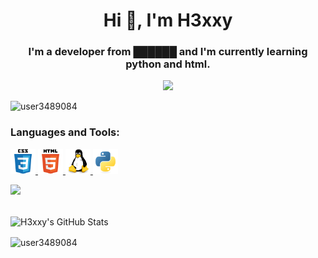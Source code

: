 <h1 align="center">Hi 👋, I'm H3xxy</h1>
<h3 align="center">I'm a developer from ██████ and I'm currently learning python and html.</h3>

<p align="center">
  <a href="https://github.com/DenverCoder1/readme-typing-svg"><img src="https://readme-typing-svg.herokuapp.com?font=Time+New+Roman&color=cyan&size=25&center=true&vCenter=true&width=600&height=100&lines=H3xxy;++;Self-taught+Python-Developer;Computer+Science+Lover;CyberSec+Learner;Active+Learner/Researcher;Love+to+learn+new+stuff.<3"></a>
</p>

<p align="left"> <img src="https://komarev.com/ghpvc/?username=user3489084&label=Profile%20views&color=0e75b6&style=flat" alt="user3489084" /> </p>

<h3 align="left">Languages and Tools:</h3>
<p align="left"> <a href="https://www.w3schools.com/css/" target="_blank" rel="noreferrer"> <img src="https://raw.githubusercontent.com/devicons/devicon/master/icons/css3/css3-original-wordmark.svg" alt="css3" width="40" height="40"/> </a> <a href="https://www.w3.org/html/" target="_blank" rel="noreferrer"> <img src="https://raw.githubusercontent.com/devicons/devicon/master/icons/html5/html5-original-wordmark.svg" alt="html5" width="40" height="40"/> </a> <a href="https://www.linux.org/" target="_blank" rel="noreferrer"> <img src="https://raw.githubusercontent.com/devicons/devicon/master/icons/linux/linux-original.svg" alt="linux" width="40" height="40"/> </a> <a href="https://www.python.org" target="_blank" rel="noreferrer"> <img src="https://raw.githubusercontent.com/devicons/devicon/master/icons/python/python-original.svg" alt="python" width="40" height="40"/> </a> </p>


<img src="https://user-images.githubusercontent.com/73097560/115834477-dbab4500-a447-11eb-908a-139a6edaec5c.gif"><br><br>


<p><img align="center" src="https://github-readme-stats.vercel.app/api?username=user3489084&show_icons=true&theme=nord" alt="H3xxy's GitHub Stats" width="auto" height="auto" /></p>

<p><img align="center" src="https://github-readme-streak-stats.herokuapp.com/?user=user3489084&theme=nord" alt="user3489084" /></p>

